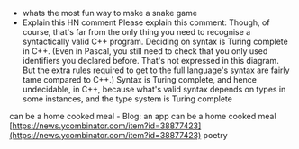 - whats the most fun way to make a snake game
- Explain this HN comment
Please explain this comment: Though, of course, that's far from the only thing you need to recognise a syntactically valid C++ program. Deciding on syntax is Turing complete in C++. (Even in Pascal, you still need to check that you only used identifiers you declared before. That's not expressed in this diagram. But the extra rules required to get to the full language's syntax are fairly tame compared to C++.) Syntax is Turing complete, and hence undecidable, in C++, because what's valid syntax depends on types in some instances, and the type system is Turing complete


can be a home cooked meal - Blog: an app can be a home cooked meal [https://news.ycombinator.com/item?id=38877423](https://news.ycombinator.com/item?id=38877423) poetry